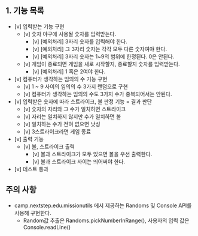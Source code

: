 ## 1. 기능 목록

- [v] 입력받는 기능 구현
  - [v] 숫자 야구에 사용될 숫자를 입력받는다.
    - [v] [예외처리] 3자리 숫자를 입력해야 한다.
    - [v] [예외처리] 그 3자리 숫자는 각각 모두 다른 숫자여야 한다.
    - [v] [예외처리] 3자리 숫자는 1~9의 범위에 한정된다. 0은 안된다.
  - [v] 게임이 종료되면 게임을 새로 시작할지, 종료할지 숫자를 입력받는다.
    - [v] [예외처리] 1 혹은 2여야 한다.
- [v] 컴퓨터가 생각하는 임의의 수 기능 구현
  - [v] 1 ~ 9 사이의 임의의 수 3가지 랜덤으로 구현
  - [v] 컴퓨터가 생각하는 임의의 수도 3가지 수가 중복되어서는 안된다.
- [v] 입력받은 숫자에 따라 스트라이크, 볼 판정 기능 = 결과 판단
  - [v] 숫자의 자리와 그 수가 일치하면 스트라이크
  - [v] 자리는 일치하지 않지만 수가 일치하면 볼
  - [v] 일치하는 수가 전혀 없으면 낫싱
  - [v] 3스트라이크라면 게임 종료
- [v] 출력 기능
  - [v] 볼, 스트라이크 출력
    - [v] 볼과 스트라이크가 모두 있으면 볼을 우선 출력한다.
    - [v] 볼과 스트라이크 사이는 띄어써야 한다.
- [v] 테스트 통과 

## 주의 사항

- camp.nextstep.edu.missionutils 에서 제공하는 Randoms 및 Console API를 사용해 구현한다.
  - Random값 추출은 Randoms.pickNumberInRange(), 사용자의 입력 값은 Console.readLine()